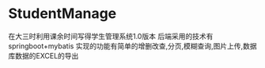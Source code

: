 # StudentManage

在大三时利用课余时间写得学生管理系统1.0版本
后端采用的技术有springboot+mybatis
实现的功能有简单的增删改查,分页,模糊查询,图片上传,数据库数据的EXCEL的导出
